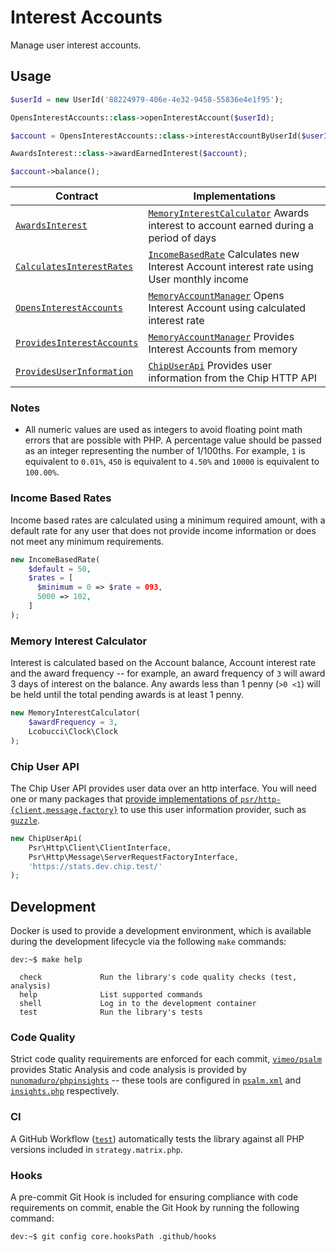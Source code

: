 # Interest Accounts

Manage user interest accounts.

## Usage

```php
$userId = new UserId('88224979-406e-4e32-9458-55836e4e1f95');

OpensInterestAccounts::class->openInterestAccount($userId);

$account = OpensInterestAccounts::class->interestAccountByUserId($userId);

AwardsInterest::class->awardEarnedInterest($account);

$account->balance();
```

| Contract | Implementations |
| -------- | -------------- |
| [`AwardsInterest`][awards-interest] | [`MemoryInterestCalculator`][memory-interest-calculator] Awards interest to account earned during a period of days |
| [`CalculatesInterestRates`][calculates-interest-rates] | [`IncomeBasedRate`][income-based-rate] Calculates new Interest Account interest rate using User monthly income |
| [`OpensInterestAccounts`][opens-interest-accounts] | [`MemoryAccountManager`][memory-account-manager]  Opens Interest Account using calculated interest rate |
| [`ProvidesInterestAccounts`][provides-interest-accounts] | [`MemoryAccountManager`][memory-account-manager] Provides Interest Accounts from memory |
| [`ProvidesUserInformation`][provides-users-information] | [`ChipUserApi`][chip-user-api] Provides user information from the Chip HTTP API |

### Notes

* All numeric values are used as integers to avoid floating point math errors
that are possible with PHP. A percentage value should be passed as an integer
representing the number of 1/100ths. For example, `1` is equivalent to `0.01%`,
`450` is equivalent to `4.50%` and `10000` is equivalent to `100.00%`.

### Income Based Rates

Income based rates are calculated using a minimum required amount, with a
default rate for any user that does not provide income information or does not
meet any minimum requirements.

```php
new IncomeBasedRate(
    $default = 50,
    $rates = [
      $minimum = 0 => $rate = 093,
      5000 => 102,
    ]
);
```

### Memory Interest Calculator

Interest is calculated based on the Account balance, Account interest rate and
the award frequency -- for example, an award frequency of `3` will award 3 days
of interest on the balance. Any awards less than 1 penny (`>0 <1`) will be held
until the total pending awards is at least 1 penny.

```php
new MemoryInterestCalculator(
    $awardFrequency = 3,
    Lcobucci\Clock\Clock
);
```

### Chip User API

The Chip User API provides user data over an http interface. You will need one
or many packages that
[provide implementations of `psr/http-{client,message,factory}`][http-clients]
to use this user information provider, such as [`guzzle`][guzzle].

```php
new ChipUserApi(
    Psr\Http\Client\ClientInterface,
    Psr\Http\Message\ServerRequestFactoryInterface,
    'https://stats.dev.chip.test/'
);
```

## Development

Docker is used to provide a development environment, which is available during
the development lifecycle via the following `make` commands:

```console
dev:~$ make help

  check             Run the library's code quality checks (test, analysis)
  help              List supported commands
  shell             Log in to the development container
  test              Run the library's tests
```

### Code Quality

Strict code quality requirements are enforced for each commit,
[`vimeo/psalm`][psalm] provides Static Analysis and code analysis is provided by
[`nunomaduro/phpinsights`][php-insights] -- these tools are configured in
[`psalm.xml`](psalm.xml) and [`insights.php`](insights.php) respectively.

### CI

A GitHub Workflow ([`test`][workflows-test]) automatically tests the library
against all PHP versions included in `strategy.matrix.php`.

### Hooks

A pre-commit Git Hook is included for ensuring compliance with code
requirements on commit, enable the Git Hook by running the following command:

```console
dev:~$ git config core.hooksPath .github/hooks
```

[workflows-test]: .github/workflows/test.yml
[psalm]: https://psalm.dev
[php-insights]: https://phpinsights.com
[http-clients]: https://packagist.org/providers/psr/http-client-implementation
[guzzle]: https://github.com/guzzle/guzzle
[awards-interest]: src/Interest/AwardsInterest.php
[memory-interest-calculator]: src/Interest/MemoryInterestCalculator.php
[calculates-interest-rates]: src/Interest/CalculatesInterestRates.php
[income-based-rate]: src/Interest/IncomeBasedRate.php
[opens-interest-accounts]: src/Interest/OpensInterestAccounts.php
[memory-account-manager]: src/Interest/MemoryAccountManager.php
[provides-interest-accounts]: src/Interest/ProvidesInterestAccounts.php
[provides-users-information]: src/Interest/ProvidesUserInformation.php
[chip-user-api]: src/Interest/ChipUserApi.php
